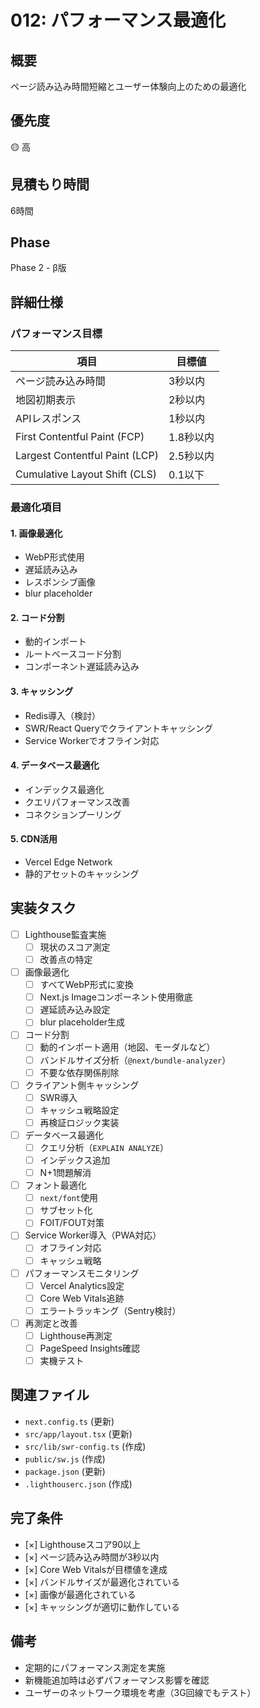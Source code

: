 # 012: パフォーマンス最適化

## 概要
ページ読み込み時間短縮とユーザー体験向上のための最適化

## 優先度
🟡 高

## 見積もり時間
6時間

## Phase
Phase 2 - β版

## 詳細仕様

### パフォーマンス目標
| 項目               | 目標値          |
|--------------------|-----------------|
| ページ読み込み時間 | 3秒以内         |
| 地図初期表示       | 2秒以内         |
| APIレスポンス      | 1秒以内         |
| First Contentful Paint (FCP) | 1.8秒以内 |
| Largest Contentful Paint (LCP) | 2.5秒以内 |
| Cumulative Layout Shift (CLS) | 0.1以下 |

### 最適化項目

#### 1. 画像最適化
- WebP形式使用
- 遅延読み込み
- レスポンシブ画像
- blur placeholder

#### 2. コード分割
- 動的インポート
- ルートベースコード分割
- コンポーネント遅延読み込み

#### 3. キャッシング
- Redis導入（検討）
- SWR/React Queryでクライアントキャッシング
- Service Workerでオフライン対応

#### 4. データベース最適化
- インデックス最適化
- クエリパフォーマンス改善
- コネクションプーリング

#### 5. CDN活用
- Vercel Edge Network
- 静的アセットのキャッシング

## 実装タスク

- [ ] Lighthouse監査実施
  - [ ] 現状のスコア測定
  - [ ] 改善点の特定
- [ ] 画像最適化
  - [ ] すべてWebP形式に変換
  - [ ] Next.js Imageコンポーネント使用徹底
  - [ ] 遅延読み込み設定
  - [ ] blur placeholder生成
- [ ] コード分割
  - [ ] 動的インポート適用（地図、モーダルなど）
  - [ ] バンドルサイズ分析（`@next/bundle-analyzer`）
  - [ ] 不要な依存関係削除
- [ ] クライアント側キャッシング
  - [ ] SWR導入
  - [ ] キャッシュ戦略設定
  - [ ] 再検証ロジック実装
- [ ] データベース最適化
  - [ ] クエリ分析（`EXPLAIN ANALYZE`）
  - [ ] インデックス追加
  - [ ] N+1問題解消
- [ ] フォント最適化
  - [ ] `next/font`使用
  - [ ] サブセット化
  - [ ] FOIT/FOUT対策
- [ ] Service Worker導入（PWA対応）
  - [ ] オフライン対応
  - [ ] キャッシュ戦略
- [ ] パフォーマンスモニタリング
  - [ ] Vercel Analytics設定
  - [ ] Core Web Vitals追跡
  - [ ] エラートラッキング（Sentry検討）
- [ ] 再測定と改善
  - [ ] Lighthouse再測定
  - [ ] PageSpeed Insights確認
  - [ ] 実機テスト

## 関連ファイル
- `next.config.ts` (更新)
- `src/app/layout.tsx` (更新)
- `src/lib/swr-config.ts` (作成)
- `public/sw.js` (作成)
- `package.json` (更新)
- `.lighthouserc.json` (作成)

## 完了条件
- [×] Lighthouseスコア90以上
- [×] ページ読み込み時間が3秒以内
- [×] Core Web Vitalsが目標値を達成
- [×] バンドルサイズが最適化されている
- [×] 画像が最適化されている
- [×] キャッシングが適切に動作している

## 備考
- 定期的にパフォーマンス測定を実施
- 新機能追加時は必ずパフォーマンス影響を確認
- ユーザーのネットワーク環境を考慮（3G回線でもテスト）
